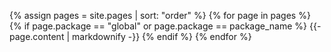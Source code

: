 {% assign pages = site.pages | sort: "order" %}
{% for page in pages %}
  {% if page.package == "global" or  page.package == package_name %}
    {{- page.content | markdownify -}}
  {% endif %}
{% endfor %}
